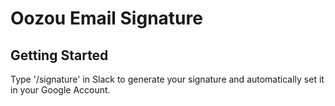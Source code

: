 # Oozou Email Signature



## Getting Started

Type '/signature' in Slack to generate your signature and automatically set it in your Google Account.
